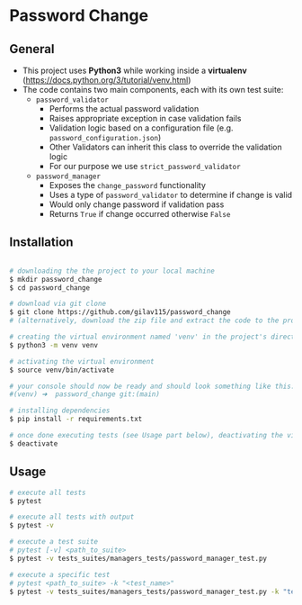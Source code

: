 
# Password Change

## General
- This project uses **Python3** while working inside a **virtualenv** (https://docs.python.org/3/tutorial/venv.html)
- The code contains two main components, each with its own test suite:
    - `password_validator`
        - Performs the actual password validation
        - Raises appropriate exception in case validation fails
        - Validation logic based on a configuration file (e.g. `password_configuration.json`)
        - Other Validators can inherit this class to override the validation logic
        - For our purpose we use `strict_password_validator`
    - `password_manager`
        - Exposes the `change_password` functionality
        - Uses a type of `password_validator` to determine if change is valid
        - Would only change password if validation pass
        - Returns `True` if change occurred otherwise `False`


## Installation

```bash

# downloading the the project to your local machine
$ mkdir password_change
$ cd password_change

# download via git clone
$ git clone https://github.com/gilav115/password_change
# (alternatively, download the zip file and extract the code to the project's folder)

# creating the virtual environment named 'venv' in the project's directory
$ python3 -m venv venv

# activating the virtual environment
$ source venv/bin/activate

# your console should now be ready and should look something like this:
#(venv) ➜  password_change git:(main)

# installing dependencies
$ pip install -r requirements.txt

# once done executing tests (see Usage part below), deactivating the virtual environment
$ deactivate
```




## Usage

```bash
# execute all tests
$ pytest

# execute all tests with output
$ pytest -v

# execute a test suite
# pytest [-v] <path_to_suite>
$ pytest -v tests_suites/managers_tests/password_manager_test.py 

# execute a specific test
# pytest <path_to_suite> -k "<test_name>"
$ pytest -v tests_suites/managers_tests/password_manager_test.py -k "test_change_invalid_password_fail"

```
